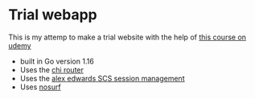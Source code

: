 # Trial webapp

This is my attemp to make a trial website with the help of [this course on udemy](https://www.udemy.com/course/building-modern-web-applications-with-go/) 

- built in Go version 1.16
- Uses the [chi router](github.com/go-chi/chi/)
- Uses the [alex edwards SCS session management](github.com/alexedwards/scs)
- Uses [nosurf](github.com/justinas/nosurf) 
